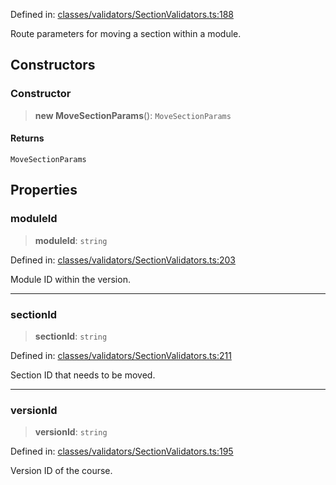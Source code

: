 Defined in: [classes/validators/SectionValidators.ts:188](https://github.com/continuousactivelearning/vibe/blob/93348bcba2a36924136fc58524ad1ed4cb960f87/backend/src/modules/courses/classes/validators/SectionValidators.ts#L188)

Route parameters for moving a section within a module.

## Constructors

### Constructor

> **new MoveSectionParams**(): `MoveSectionParams`

#### Returns

`MoveSectionParams`

## Properties

### moduleId

> **moduleId**: `string`

Defined in: [classes/validators/SectionValidators.ts:203](https://github.com/continuousactivelearning/vibe/blob/93348bcba2a36924136fc58524ad1ed4cb960f87/backend/src/modules/courses/classes/validators/SectionValidators.ts#L203)

Module ID within the version.

***

### sectionId

> **sectionId**: `string`

Defined in: [classes/validators/SectionValidators.ts:211](https://github.com/continuousactivelearning/vibe/blob/93348bcba2a36924136fc58524ad1ed4cb960f87/backend/src/modules/courses/classes/validators/SectionValidators.ts#L211)

Section ID that needs to be moved.

***

### versionId

> **versionId**: `string`

Defined in: [classes/validators/SectionValidators.ts:195](https://github.com/continuousactivelearning/vibe/blob/93348bcba2a36924136fc58524ad1ed4cb960f87/backend/src/modules/courses/classes/validators/SectionValidators.ts#L195)

Version ID of the course.
